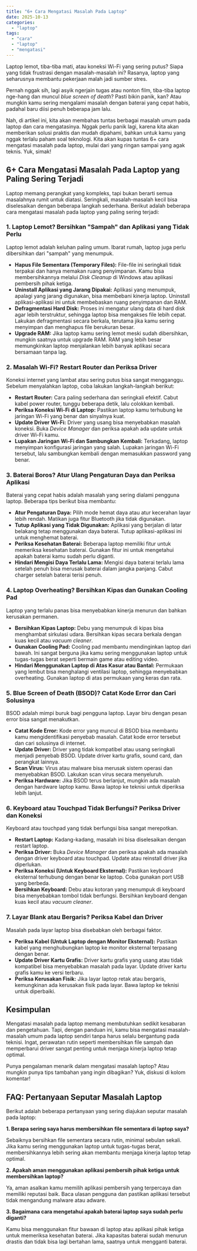 ```yaml
---
title: "6+ Cara Mengatasi Masalah Pada Laptop"
date: 2025-10-13
categories: 
  - "laptop"
tags: 
  - "cara"
  - "laptop"
  - "mengatasi"
---
```


Laptop lemot, tiba-tiba mati, atau koneksi Wi-Fi yang sering putus? Siapa yang tidak frustrasi dengan masalah-masalah ini? Rasanya, laptop yang seharusnya membantu pekerjaan malah jadi sumber stres.

Pernah nggak sih, lagi asyik ngerjain tugas atau nonton film, tiba-tiba laptop nge-hang dan muncul _blue screen of death_? Pasti bikin panik, kan? Atau mungkin kamu sering mengalami masalah dengan baterai yang cepat habis, padahal baru diisi penuh beberapa jam lalu.

Nah, di artikel ini, kita akan membahas tuntas berbagai masalah umum pada laptop dan cara mengatasinya. Nggak perlu panik lagi, karena kita akan memberikan solusi praktis dan mudah dipahami, bahkan untuk kamu yang nggak terlalu paham soal teknologi. Kita akan kupas tuntas 6+ cara mengatasi masalah pada laptop, mulai dari yang ringan sampai yang agak teknis. Yuk, simak!

## 6+ Cara Mengatasi Masalah Pada Laptop yang Paling Sering Terjadi

Laptop memang perangkat yang kompleks, tapi bukan berarti semua masalahnya rumit untuk diatasi. Seringkali, masalah-masalah kecil bisa diselesaikan dengan beberapa langkah sederhana. Berikut adalah beberapa cara mengatasi masalah pada laptop yang paling sering terjadi:

### 1\. Laptop Lemot? Bersihkan "Sampah" dan Aplikasi yang Tidak Perlu

Laptop lemot adalah keluhan paling umum. Ibarat rumah, laptop juga perlu dibersihkan dari "sampah" yang menumpuk.

- **Hapus File Sementara (Temporary Files):** File-file ini seringkali tidak terpakai dan hanya memakan ruang penyimpanan. Kamu bisa membersihkannya melalui _Disk Cleanup_ di Windows atau aplikasi pembersih pihak ketiga.
- **Uninstall Aplikasi yang Jarang Dipakai:** Aplikasi yang menumpuk, apalagi yang jarang digunakan, bisa membebani kinerja laptop. Uninstall aplikasi-aplikasi ini untuk membebaskan ruang penyimpanan dan RAM.
- **Defragmentasi Hard Disk:** Proses ini mengatur ulang data di hard disk agar lebih terstruktur, sehingga laptop bisa mengakses file lebih cepat. Lakukan defragmentasi secara berkala, terutama jika kamu sering menyimpan dan menghapus file berukuran besar.
- **Upgrade RAM:** Jika laptop kamu sering lemot meski sudah dibersihkan, mungkin saatnya untuk upgrade RAM. RAM yang lebih besar memungkinkan laptop menjalankan lebih banyak aplikasi secara bersamaan tanpa lag.

### 2\. Masalah Wi-Fi? Restart Router dan Periksa Driver

Koneksi internet yang lambat atau sering putus bisa sangat mengganggu. Sebelum menyalahkan laptop, coba lakukan langkah-langkah berikut:

- **Restart Router:** Cara paling sederhana dan seringkali efektif. Cabut kabel power router, tunggu beberapa detik, lalu colokkan kembali.
- **Periksa Koneksi Wi-Fi di Laptop:** Pastikan laptop kamu terhubung ke jaringan Wi-Fi yang benar dan sinyalnya kuat.
- **Update Driver Wi-Fi:** Driver yang usang bisa menyebabkan masalah koneksi. Buka _Device Manager_ dan periksa apakah ada update untuk driver Wi-Fi kamu.
- **Lupakan Jaringan Wi-Fi dan Sambungkan Kembali:** Terkadang, laptop menyimpan konfigurasi jaringan yang salah. Lupakan jaringan Wi-Fi tersebut, lalu sambungkan kembali dengan memasukkan password yang benar.

### 3\. Baterai Boros? Atur Ulang Pengaturan Daya dan Periksa Aplikasi

Baterai yang cepat habis adalah masalah yang sering dialami pengguna laptop. Beberapa tips berikut bisa membantu:

- **Atur Pengaturan Daya:** Pilih mode hemat daya atau atur kecerahan layar lebih rendah. Matikan juga fitur Bluetooth jika tidak digunakan.
- **Tutup Aplikasi yang Tidak Digunakan:** Aplikasi yang berjalan di latar belakang tetap menggunakan daya baterai. Tutup aplikasi-aplikasi ini untuk menghemat baterai.
- **Periksa Kesehatan Baterai:** Beberapa laptop memiliki fitur untuk memeriksa kesehatan baterai. Gunakan fitur ini untuk mengetahui apakah baterai kamu sudah perlu diganti.
- **Hindari Mengisi Daya Terlalu Lama:** Mengisi daya baterai terlalu lama setelah penuh bisa merusak baterai dalam jangka panjang. Cabut charger setelah baterai terisi penuh.

### 4\. Laptop Overheating? Bersihkan Kipas dan Gunakan Cooling Pad

Laptop yang terlalu panas bisa menyebabkan kinerja menurun dan bahkan kerusakan permanen.

- **Bersihkan Kipas Laptop:** Debu yang menumpuk di kipas bisa menghambat sirkulasi udara. Bersihkan kipas secara berkala dengan kuas kecil atau _vacuum cleaner_.
- **Gunakan Cooling Pad:** Cooling pad membantu mendinginkan laptop dari bawah. Ini sangat berguna jika kamu sering menggunakan laptop untuk tugas-tugas berat seperti bermain game atau editing video.
- **Hindari Menggunakan Laptop di Atas Kasur atau Bantal:** Permukaan yang lembut bisa menghalangi ventilasi laptop, sehingga menyebabkan overheating. Gunakan laptop di atas permukaan yang keras dan rata.

### 5\. Blue Screen of Death (BSOD)? Catat Kode Error dan Cari Solusinya

BSOD adalah mimpi buruk bagi pengguna laptop. Layar biru dengan pesan error bisa sangat menakutkan.

- **Catat Kode Error:** Kode error yang muncul di BSOD bisa membantu kamu mengidentifikasi penyebab masalah. Catat kode error tersebut dan cari solusinya di internet.
- **Update Driver:** Driver yang tidak kompatibel atau usang seringkali menjadi penyebab BSOD. Update driver kartu grafis, sound card, dan perangkat lainnya.
- **Scan Virus:** Virus atau malware bisa merusak sistem operasi dan menyebabkan BSOD. Lakukan scan virus secara menyeluruh.
- **Periksa Hardware:** Jika BSOD terus berlanjut, mungkin ada masalah dengan hardware laptop kamu. Bawa laptop ke teknisi untuk diperiksa lebih lanjut.

### 6\. Keyboard atau Touchpad Tidak Berfungsi? Periksa Driver dan Koneksi

Keyboard atau touchpad yang tidak berfungsi bisa sangat merepotkan.

- **Restart Laptop:** Kadang-kadang, masalah ini bisa diselesaikan dengan restart laptop.
- **Periksa Driver:** Buka _Device Manager_ dan periksa apakah ada masalah dengan driver keyboard atau touchpad. Update atau reinstall driver jika diperlukan.
- **Periksa Koneksi (Untuk Keyboard Eksternal):** Pastikan keyboard eksternal terhubung dengan benar ke laptop. Coba gunakan port USB yang berbeda.
- **Bersihkan Keyboard:** Debu atau kotoran yang menumpuk di keyboard bisa menyebabkan tombol tidak berfungsi. Bersihkan keyboard dengan kuas kecil atau _vacuum cleaner_.

### 7\. Layar Blank atau Bergaris? Periksa Kabel dan Driver

Masalah pada layar laptop bisa disebabkan oleh berbagai faktor.

- **Periksa Kabel (Untuk Laptop dengan Monitor Eksternal):** Pastikan kabel yang menghubungkan laptop ke monitor eksternal terpasang dengan benar.
- **Update Driver Kartu Grafis:** Driver kartu grafis yang usang atau tidak kompatibel bisa menyebabkan masalah pada layar. Update driver kartu grafis kamu ke versi terbaru.
- **Periksa Kerusakan Fisik:** Jika layar laptop retak atau bergaris, kemungkinan ada kerusakan fisik pada layar. Bawa laptop ke teknisi untuk diperbaiki.

## Kesimpulan

Mengatasi masalah pada laptop memang membutuhkan sedikit kesabaran dan pengetahuan. Tapi, dengan panduan ini, kamu bisa mengatasi masalah-masalah umum pada laptop sendiri tanpa harus selalu bergantung pada teknisi. Ingat, perawatan rutin seperti membersihkan file sampah dan memperbarui driver sangat penting untuk menjaga kinerja laptop tetap optimal.

Punya pengalaman menarik dalam mengatasi masalah laptop? Atau mungkin punya tips tambahan yang ingin dibagikan? Yuk, diskusi di kolom komentar!

## FAQ: Pertanyaan Seputar Masalah Laptop

Berikut adalah beberapa pertanyaan yang sering diajukan seputar masalah pada laptop:

**1\. Berapa sering saya harus membersihkan file sementara di laptop saya?**

Sebaiknya bersihkan file sementara secara rutin, minimal sebulan sekali. Jika kamu sering menggunakan laptop untuk tugas-tugas berat, membersihkannya lebih sering akan membantu menjaga kinerja laptop tetap optimal.

**2\. Apakah aman menggunakan aplikasi pembersih pihak ketiga untuk membersihkan laptop?**

Ya, aman asalkan kamu memilih aplikasi pembersih yang terpercaya dan memiliki reputasi baik. Baca ulasan pengguna dan pastikan aplikasi tersebut tidak mengandung malware atau adware.

**3\. Bagaimana cara mengetahui apakah baterai laptop saya sudah perlu diganti?**

Kamu bisa menggunakan fitur bawaan di laptop atau aplikasi pihak ketiga untuk memeriksa kesehatan baterai. Jika kapasitas baterai sudah menurun drastis dan tidak bisa lagi bertahan lama, saatnya untuk mengganti baterai.

